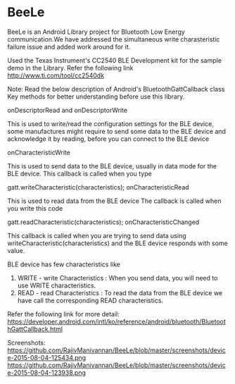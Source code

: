 # BeeLe
BeeLe is an Android Library project for Bluetooth Low Energy communication.We have addressed the simultaneous write charasteristic failure issue and added work around for it.

Used the Texas Instrument's CC2540 BLE Development kit for the sample demo in the Library.
Refer the following link http://www.ti.com/tool/cc2540dk
        

Note: Read the below description of Android's BluetoothGattCallback class Key methods for better understanding before use this library.

onDescriptorRead and onDescriptorWrite

This is used to write/read the configuration settings for the BLE device, some manufactures might require to send some data to the BLE device and acknowledge it by reading, before you can connect to the BLE device

onCharacteristicWrite

This is used to send data to the BLE device, usually in data mode for the BLE device. This callback is called when you type

gatt.writeCharacteristic(characteristics);
onCharacteristicRead

This is used to read data from the BLE device The callback is called when you write this code

gatt.readCharacteristic(characteristics);
onCharacteristicChanged

This callback is called when you are trying to send data using writeCharacteristic(characteristics) and the BLE device responds with some value.

BLE device has few characteristics like

1. WRITE - write Characteristics : When you send data, you will need to use WRITE characteristics.
2. READ - read Characteristics : To read the data from the BLE device we have call the corresponding READ characteristics.

Refer the following link for more detail: https://developer.android.com/intl/ko/reference/android/bluetooth/BluetoothGattCallback.html

Screenshots:
https://github.com/RajivManivannan/BeeLe/blob/master/screenshots/device-2015-08-04-125434.png
https://github.com/RajivManivannan/BeeLe/blob/master/screenshots/device-2015-08-04-123938.png

